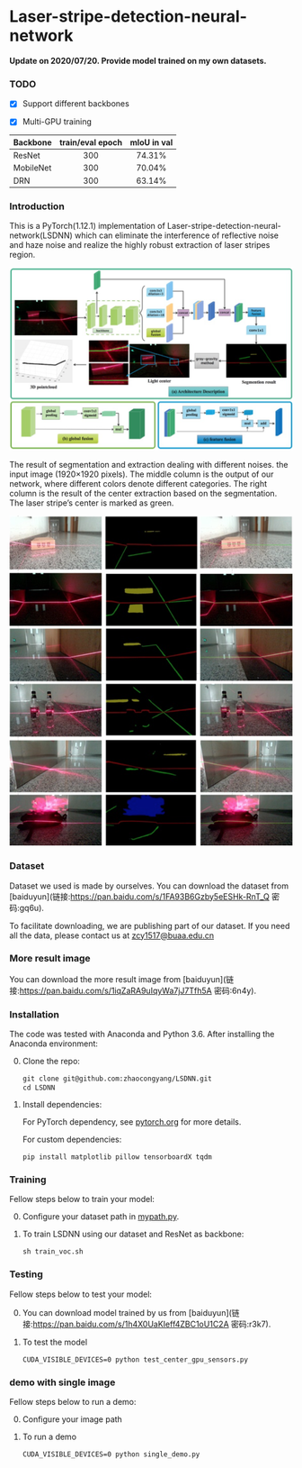 # Laser-stripe-detection-neural-network

**Update on 2020/07/20. Provide model trained on my own datasets.**  

### TODO
- [x] Support different backbones
- [x] Multi-GPU training



| Backbone  | train/eval epoch  |mIoU in val |
| :-------- | :------------: |:---------: |
| ResNet    | 300            | 74.31%     | 
| MobileNet | 300            | 70.04%     | 
| DRN       | 300            | 63.14%     | 




### Introduction
This is a PyTorch(1.12.1) implementation of Laser-stripe-detection-neural-network(LSDNN) which can eliminate the interference of reflective noise and haze noise and realize the highly robust extraction of laser stripes region.

![overview](doc/overview.png)

The result of segmentation and extraction dealing with different noises. the input image (1920×1920 pixels). The middle column is the output of our network, where different colors denote different categories. The right column is the result of the center extraction based on the segmentation. The laser stripe’s center is marked as green.

![Results](doc/results.png)

### Dataset
Dataset we used is made by ourselves. You can download the dataset from [baiduyun](链接:https://pan.baidu.com/s/1FA93B6Gzby5eESHk-RnT_Q  密码:gq6u).

To facilitate downloading, we are publishing part of our dataset. If you need all the data, please contact us at zcy1517@buaa.edu.cn

### More result image
You can download the more result image from [baiduyun](链接:https://pan.baidu.com/s/1iqZaRA9uIqyWa7jJ7Tfh5A  密码:6n4y).


### Installation
The code was tested with Anaconda and Python 3.6. After installing the Anaconda environment:

0. Clone the repo:
    ```Shell
    git clone git@github.com:zhaocongyang/LSDNN.git
    cd LSDNN
    ```

1. Install dependencies:

    For PyTorch dependency, see [pytorch.org](https://pytorch.org/) for more details.

    For custom dependencies:
    ```Shell
    pip install matplotlib pillow tensorboardX tqdm
    ```
### Training
Fellow steps below to train your model:

0. Configure your dataset path in [mypath.py](https://github.com/zhaocongyang/LSDNN/blob/master/mypath.py).

1. To train LSDNN using our dataset and ResNet as backbone:
    ```Shell
    sh train_voc.sh
    ```
### Testing
Fellow steps below to test your model:

0. You can download model trained by us from [baiduyun](链接:https://pan.baidu.com/s/1h4X0UaKIeff4ZBC1oU1C2A  密码:r3k7).

1. To test the model

    ```Shell
    CUDA_VISIBLE_DEVICES=0 python test_center_gpu_sensors.py
    ```

### demo with single image
Fellow steps below to run a demo:

0. Configure your image path 

1. To run a demo 

    ```Shell
    CUDA_VISIBLE_DEVICES=0 python single_demo.py
    ```
